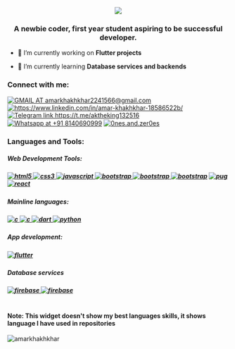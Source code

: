 <p align="center">
<img src="20220113_112346.gif"/>
</p>


<h3 align="center">A newbie coder, first year student aspiring to be successful developer.</h3>

- 🔭 I’m currently working on **Flutter projects**

- 🌱 I’m currently learning **Database services and backends**


<h3 align="left">Connect with me:</h3>
<p align="left">
<a href="https://mail.google.com/mail/?view=cm&fs=1&to=amarkhakhkhar2241566@gmail.com" target="blank"><img align="center" src="https://img.shields.io/badge/Gmail-D14836?style=for-the-badge&logo=gmail&logoColor=white" alt="GMAIL AT amarkhakhkhar2241566@gmail.com"/></a>
 <a href="https://www.linkedin.com/in/amar-khakhkhar-18586522b/" target="blank"><img align="center" src="https://img.shields.io/badge/LinkedIn-0077B5?style=for-the-badge&logo=linkedin&logoColor=white" alt="https://www.linkedin.com/in/amar-khakhkhar-18586522b/"/></a>
<a href="https://t.me/aktheking132516" target="blank"><img align="center" src="https://img.shields.io/badge/Telegram-2CA5E0?style=for-the-badge&logo=telegram&logoColor=white" alt="Telegram link https://t.me/aktheking132516"/></a>
<a href="https://api.whatsapp.com/send?phone=8140690999&text=Hello!" target="blank"><img align="center" src="https://img.shields.io/badge/WhatsApp-25D366?style=for-the-badge&logo=whatsapp&logoColor=white" alt="Whatsapp at +91 8140690999"/></a> 
<a href="https://instagram.com/0nes.and.zer0es" target="blank"><img align="center" src="https://img.shields.io/badge/Instagram-E4405F?style=for-the-badge&logo=instagram&logoColor=white" alt="0nes.and.zer0es"/></a>
</p>

<h3 align="left">Languages and Tools:</h3>
<h5 align = "left">Web Development Tools:<h5> <a href="https://www.w3.org/html/" target="_blank" rel="noreferrer"> <img src="https://img.shields.io/badge/HTML5-E34F26?style=for-the-badge&logo=html5&logoColor=white" alt="html5"/> </a>  <a href="https://www.w3schools.com/css/" target="_blank" rel="noreferrer"> <img src="https://img.shields.io/badge/CSS3-1572B6?style=for-the-badge&logo=css3&logoColor=white" alt="css3"/> </a> <a href="https://developer.mozilla.org/en-US/docs/Web/JavaScript" target="_blank" rel="noreferrer"> <img src="https://img.shields.io/badge/JavaScript-323330?style=for-the-badge&logo=javascript&logoColor=F7DF1E" alt="javascript"/> </a>  <a href="https://getbootstrap.com" target="_blank" rel="noreferrer"> <img src="https://img.shields.io/badge/Bootstrap-563D7C?style=for-the-badge&logo=bootstrap&logoColor=white" alt="bootstrap"/> </a>
 <a href="https://expressjs.com/" target="_blank" rel="noreferrer"> <img src="https://img.shields.io/badge/Express.js-000000?style=for-the-badge&logo=express&logoColor=white" alt="bootstrap"/> </a><a href="https://nodejs.org/en/" target="_blank" rel="noreferrer"> <img src="https://img.shields.io/badge/Node.js-339933?style=for-the-badge&logo=nodedotjs&logoColor=white" alt="bootstrap"/></a> <a href="https://pugjs.org" target="_blank" rel="noreferrer"> <img src="https://img.shields.io/badge/Pug-E3C29B?style=for-the-badge&logo=pug&logoColor=black" alt="pug"/><a href="https://reactjs.org/" target="_blank" rel="noreferrer"> <img src="https://img.shields.io/badge/React-20232A?style=for-the-badge&logo=react&logoColor=61DAFB" alt="react"/> </a>
<br>
<h5 align = "left">Mainline languages:<h5>
<a href="https://www.cprogramming.com/" target="_blank" rel="noreferrer"> <img src="https://img.shields.io/badge/C-00599C?style=for-the-badge&logo=c&logoColor=white" alt="c"/> </a><a href="https://isocpp.org/" target="_blank" rel="noreferrer"> <img src="https://img.shields.io/badge/C%2B%2B-00599C?style=for-the-badge&logo=c%2B%2B&logoColor=white" alt="c"/> </a> <a href="https://dart.dev" target="_blank" rel="noreferrer"> <img src="https://img.shields.io/badge/Dart-0175C2?style=for-the-badge&logo=dart&logoColor=white" alt="dart"/> </a><a href="https://www.python.org" target="_blank" rel="noreferrer"> <img src="https://img.shields.io/badge/Python-FFD43B?style=for-the-badge&logo=python&logoColor=darkgreen" alt="python"/> </a>
 <br>
 <h5 align="left">App development:<h5> 
 <a href="https://flutter.dev" target="_blank" rel="noreferrer"> <img src="https://img.shields.io/badge/Flutter-02569B?style=for-the-badge&logo=flutter&logoColor=white" alt="flutter"/> </a>
  <br>
  <h5 align="left">Database services<h5>
    <a href="https://firebase.google.com/" target="_blank" rel="noreferrer"> <img src="https://img.shields.io/badge/Firebase-FFCA28?style=for-the-badge&logo=firebase&logoColor=white" alt="firebase"/> </a>
    <a href="https://www.mongodb.com/" target="_blank" rel="noreferrer"> <img src="https://img.shields.io/badge/MongoDB-47A248?style=for-the-badge&logo=mongoDB&logoColor=white" alt="firebase"/> </a>
 
<br>
<br>
<h4> Note: This widget doesn't show my best languages skills, it shows language I have used in repositories</h4>
<p align="left"><img align="center" src="https://github-readme-stats.vercel.app/api/top-langs?username=amarkhakhkhar&show_icons=true&theme=dark&locale=en&layout=compact" alt="amarkhakhkhar" /></p>
